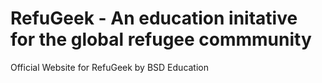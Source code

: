 # RefuGeek - An education initative for the global refugee commmunity
Official Website for RefuGeek by BSD Education
